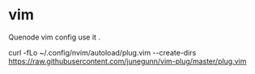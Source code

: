 # vim
Quenode vim config use it .


curl -fLo ~/.config/nvim/autoload/plug.vim --create-dirs \
    https://raw.githubusercontent.com/junegunn/vim-plug/master/plug.vim

